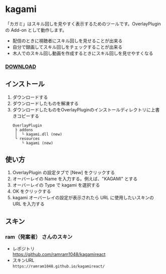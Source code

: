 # kagami

「カガミ」はスキル回しを見やすく表示するためのツールです。OverlayPlugin の Add-on として動作します。  

* 配信のときに視聴者にスキル回しを見せることが出来る
* 自分で録画してスキル回しをチェックすることが出来る
* 木人でのスキル回し動画を作成するときにスキル回しを見せやすくなる

### **[DOWNLOAD](<https://github.com/anoyetta-academy/kagami/releases>)**

## インストール
1. ダウンロードする
2. ダウンロードしたものを解凍する
3. ダウンロードしたものをOverlayPluginのインストールディレクトリに上書きコピーする
   ```
   OverlayPlugin
    ├ addons
    │  └ kagami.dll (new)
    └ resources
       └ kagami (new)
   ```

## 使い方
1. OverlayPlugin の設定タブで [New] をクリックする
2. オーバーレイの Name を入力する。例えば、"KAGAMI" とする
3. オーバーレイの Type で kagami を選択する
4. OK をクリックする
5. kagami オーバーレイの設定が表示されたら URL に使用したいスキンの URL を入力する

## スキン
### ram（発案者） さんのスキン
* レポジトリ  
https://github.com/ramram1048/kagamireact  
* スキンURL  
```https://ramram1048.github.io/kagamireact/```

